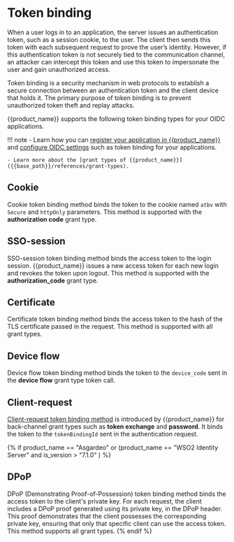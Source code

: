 # Token binding

When a user logs in to an application, the server issues an authentication token, such as a session cookie, to the user. The client then sends this token with each subsequent request to prove the user’s identity. However, if this authentication token is not securely tied to the communication channel, an attacker can intercept this token and use this token to impersonate the user and gain unauthorized access.

Token binding is a security mechanism in web protocols to establish a secure connection between an authentication token and the client device that holds it. The primary purpose of token binding is to prevent unauthorized token theft and replay attacks.

{{product_name}} supports the following token binding types for your OIDC applications.

!!! note
    - Learn how you can [register your application in {{product_name}}]({{base_path}}/guides/applications/) and [configure OIDC settings]({{base_path}}/references/app-settings/oidc-settings-for-app/) such as token binding for your applications.

    - Learn more about the [grant types of {{product_name}}]({{base_path}}/references/grant-types).

## Cookie

Cookie token binding method binds the token to the cookie named `atbv` with `Secure` and `httpOnly` parameters. This method is supported with the **authorization code** grant type.

## SSO-session

SSO-session token binding method binds the access token to the login session. {{product_name}} issues a new access token for each new login and revokes the token upon logout. This method is supported with the **authorization_code** grant type.


## Certificate

Certificate token binding method binds the access token to the hash of the TLS certificate passed in the request. This method is supported with all grant types.

## Device flow

Device flow token binding method binds the token to the `device_code` sent in the **device flow** grant type token call.

## Client-request

[Client-request token binding method]({{base_path}}/references/token-binding/client-request) is introduced by {{product_name}} for back-channel grant types such as **token exchange** and **password**. It binds the token to the `tokenBindingId` sent in the authentication request.

{% if product_name == "Asgardeo" or (product_name == "WSO2 Identity Server" and is_version > "7.1.0" ) %}
## DPoP

DPoP (Demonstrating Proof-of-Possession) token binding method binds the access token to the client's private key. For each request, the client includes a DPoP proof generated using its private key, in the DPoP header. This proof demonstrates that the client possesses the corresponding private key, ensuring that only that specific client can use the access token. This method supports all grant types.
{% endif %}
